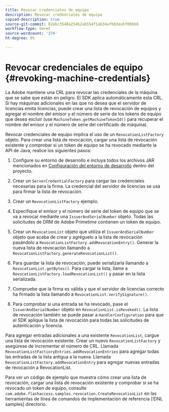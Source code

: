 ```yaml
---
title: Revocar credenciales de equipo
description: Revocar credenciales de equipo
copied-description: true
source-git-commit: 02ebc3548a254b2a6554f1ab34afbb3ea5f09bb8
workflow-type: tm+mt
source-wordcount: '374'
ht-degree: 0%

---
```


# Revocar credenciales de equipo {#revoking-machine-credentials}

La Adobe mantiene una CRL para revocar las credenciales de la máquina que se sabe que están en peligro. El SDK aplica automáticamente esta CRL. Si hay máquinas adicionales en las que no desea que el servidor de licencias emita licencias, puede crear una lista de revocación de equipos y agregar el nombre del emisor y el número de serie de los tokens de equipo que desea excluir (use `MachineToken.getMachineTokenId()` para recuperar el nombre del emisor y el número de serie del certificado de máquina).

Revocar credenciales de equipo implica el uso de un `RevocationListFactory` objeto. Para crear una lista de revocación, cargar una lista de revocación existente y comprobar si un token de equipo se ha revocado mediante la API de Java, realice los siguientes pasos:

1. Configure su entorno de desarrollo e incluya todos los archivos JAR mencionados en [Configuración del entorno de desarrollo](../../protecting-content/setting-up-the-sdk/setup-dev-env.md) dentro del proyecto.
1. Crear un `ServerCredentialFactory` para cargar las credenciales necesarias para la firma. La credencial del servidor de licencias se usa para firmar la lista de revocación.
1. Crear un `RevocationListFactory` ejemplo.
1. Especifique el emisor y el número de serie del token de equipo que se va a revocar mediante una `IssuerAndSerialNumber` objeto. Todas las solicitudes de DRM de Adobe Primetime contienen un token de equipo.
1. Crear un `RevocationList` objeto que utiliza el `IssuerAndSerialNumber` objeto que acaba de crear y agréguelo a la lista de revocación pasándolo a `RevocationListFactory.addRevocationEntry()`. Generar la nueva lista de revocación llamando a `RevocationListFactory.generateRevocationList()`.

1. Para guardar la lista de revocación, puede serializarla llamando a `RevocationList.getBytes()`. Para cargar la lista, llame a `RevocationListFactory.loadRevocationList()` y pasar en la lista serializada.

1. Compruebe que la firma es válida y que el servidor de licencias correcto ha firmado la lista llamando a `RevocationList.verifySignature()`.
1. Para comprobar si una entrada se ha revocado, pase el `IssuerAndSerialNumber` objeto en `RevocationList.isRevoked()`. La lista de revocación también se puede pasar a `HandlerConfiguration` para que el SDK aplique la lista de revocación para todas las solicitudes de autenticación y licencia.

Para agregar entradas adicionales a una existente `RevocationList`, cargue una lista de revocación existente. Crear un nuevo `RevocationListFactory` y asegúrese de incrementar el número de CRL. Llamada `RevocationListFactioryEntries.addRevocationEntries` para agregar todas las entradas de la lista antigua a la nueva. Llamada `RevocationListFactory.addRevocationEntry` para agregar nuevas entradas de revocación a RevocationList.

Para ver un código de ejemplo que muestra cómo crear una lista de revocación, cargar una lista de revocación existente y comprobar si se ha revocado un token de equipo, consulte `com.adobe.flashaccess.samples.revocation.CreateRevocationList` en las herramientas de línea de comandos de implementación de referencia [!DNL samples] directorio.
